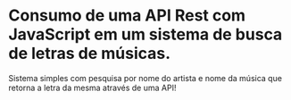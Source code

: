 # Consumo de uma API Rest com JavaScript em um sistema de busca de letras de músicas.
 
Sistema simples com pesquisa por nome do artista e nome da música que retorna a letra da mesma através de uma API!
